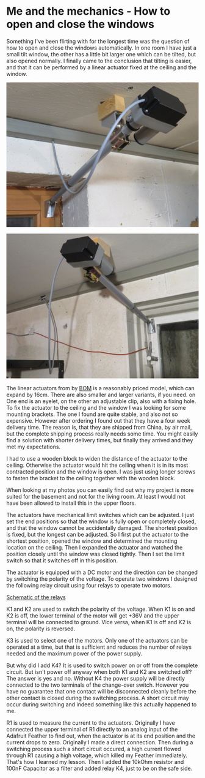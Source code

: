 # Me and the mechanics - How to open and close the windows

Something I've been flirting with for the longest time was the question of how to open and close the windows automatically. In one room I have just a small tilt window, the other has a little bit larger one which can be tilted, but also opened normally. I finally came to the conclusion that tilting is easier, and that it can be performed by a linear actuator fixed at the ceiling and the window.

![Window actuator mounted in a basement room](actuator1.jpg)

![Window actuator mounted in the food storage room](actuator2.jpg)

The linear actuators from by [BOM](/README.md#bom-bill-of-material) is a reasonably priced model, which can expand by 16cm. There are also smaller and larger variants, if you need. on One end is an eyelet, on the other an adjustable clip, also with a fixing hole. To fix the actuator to the ceiling and the window I was looking for some mounting brackets. The one I found are quite stable, and also not so expensive. However after ordering I found out that they have a four week delivery time. The reason is, that they are shipped from China, by air mail, but the complete shipping process really needs some time. You might easily find a solution with shorter delivery times, but finally they arrived and they met my expectations.

I had to use a wooden block to widen the distance of the actuator to the ceiling. Otherwise the actuator would hit the ceiling when it is in its most contracted position and the window is open. I was just using longer screws to fasten the bracket to the ceiling together with the wooden block.

When looking at my photos you can easily find out why my project is more suited for the basement and not for the living room. At least I would not have been allowed to install this in the upper floors.

The actuators have mechanical limit switches which can be adjusted. I just set the end positions so that the window is fully open or completely closed, and that the window cannot be accidentally damaged. The shortest position is fixed, but the longest can be adjusted. So I first put the actuator to the shortest position, opened the window and determined the mounting location on the ceiling. Then I expanded the actuator and watched the position closely until the window was closed tightly. Then I set the limit switch so that it switches off in this position.

The actuator is equipped with a DC motor and the direction can be changed by switching the polarity of the voltage. To operate two windows I designed the following relay circuit using four relays to operate two motors.

[Schematic of the relays](relay-schematic.png)

K1 and K2 are used to switch the polarity of the voltage. When K1 is on and K2 is off, the lower terminal of the motor will get +36V and the upper terminal will be connected to ground. Vice versa, when K1 is off and K2 is on, the polarity is reversed.

K3 is used to select one of the motors. Only one of the actuators can be operated at a time, but that is sufficient and reduces the number of relays needed and the maximum power of the power supply.

But why did I add K4? It is used to switch power on or off from the complete circuit. But isn't power off anyway when both K1 and K2 are switched off? The answer is yes and no. Without K4 the power supply will be directly connected to the two terminals of the change-over switch. However you have no guarantee that one contact will be disconnected cleanly before the other contact is closed during the switching process. A short circuit may occur during switching and indeed something like this actually happened to me.

R1 is used to measure the current to the actuators. Originally I have connected the upper terminal of R1 directly to an analog input of the Adafruit Feather to find out, when the actuator is at its end position and the current drops to zero. Originally I made a direct connection. Then during a switching process such a short circuit occured, a high current flowed through R1 causing a high voltage, which killed my Feather immediately. That's how I learned my lesson. Then I added the 10kOhm resistor and 100nF Capacitor as a filter and added relay K4, just to be on the safe side.

